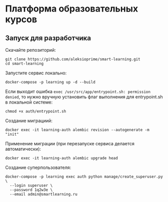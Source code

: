 # Платформа образовательных курсов


## Запуск для разработчика

Скачайте репозиторий:
```
git clone https://github.com/aleksioprime/smart-learning.git
cd smart-learning
```

Запустите сервис локально:
```
docker-compose -p learning up -d --build
```

Если выходит ошибка `exec /usr/src/app/entrypoint.sh: permission denied`, то нужно вручную установить флаг выполнения для entrypoint.sh в локальной системе:
```
chmod +x auth/entrypoint.sh
```

Создание миграциий:
```shell
docker exec -it learning-auth alembic revision --autogenerate -m "init"
```

Применение миграции (при перезапуске сервиса делается автоматически):
```shell
docker exec -it learning-auth alembic upgrade head
```

Создание суперпользователя:
```shell
docker-compose -p learning exec auth python manage/create_superuser.py \
  --login superuser \
  --password 1q2w3e \
  --email admin@smartlearning.ru
```